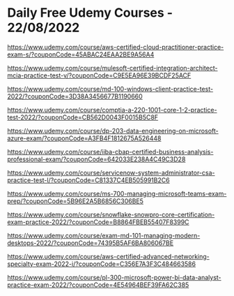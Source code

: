 # Daily Free Udemy Courses - 22/08/2022

https://www.udemy.com/course/aws-certified-cloud-practitioner-practice-exam-s/?couponCode=45ABAC24EAA2BE9A56A4
https://www.udemy.com/course/mulesoft-certified-integration-architect-mcia-practice-test-v/?couponCode=C9E5EA96E39BCDF25ACF
https://www.udemy.com/course/md-100-windows-client-practice-test-2022/?couponCode=3D38A3456677B1190660
https://www.udemy.com/course/comptia-a-220-1001-core-1-2-practice-test-2022/?couponCode=CB562D0043F0015B5C8F
https://www.udemy.com/course/dp-203-data-engineering-on-microsoft-azure-exam/?couponCode=A3FB4F1812675A526448
https://www.udemy.com/course/iiba-cbap-certified-business-analysis-professional-exam/?couponCode=642033E238A4C49C3D28
https://www.udemy.com/course/servicenow-system-administrator-csa-practice-test-l/?couponCode=C81337C4EB505991B2C6
https://www.udemy.com/course/ms-700-managing-microsoft-teams-exam-prep/?couponCode=5B96E2A5B6856C306BE5
https://www.udemy.com/course/snowflake-snowpro-core-certification-exam-practice-2022/?couponCode=B8864FBEB55407F8399C
https://www.udemy.com/course/exam-md-101-managing-modern-desktops-2022/?couponCode=74395B5AF6BA806067BE
https://www.udemy.com/course/aws-certified-advanced-networking-specialty-exam-2022-i/?couponCode=C356E7A3F3C484663586
https://www.udemy.com/course/pl-300-microsoft-power-bi-data-analyst-practice-exam-2022/?couponCode=4E54964BEF39FA62C385
